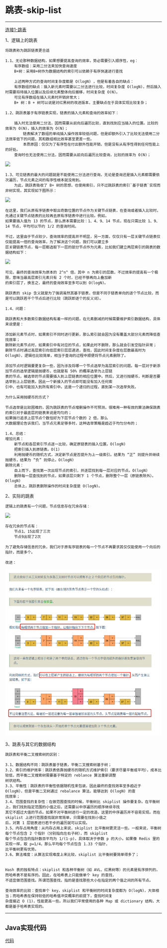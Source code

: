 # 跳表-skip-list

---
[连接1-跳表](https://spongecaptain.cool/post/datastracture/skiplist/)

1、逻辑上的跳表

    将跳表称为跳跃链表更合适

    1.1、无论那种数据结构，如果想要提高查询的效率，势必需要引入顺序性，eg：
        有序数组：采用二分法来加快查询速度
        B+树：采用B+树作为数据结构的索引可以依赖于有序快速进行查找

        上述两种方式的查询时间复杂度都是 O(logN) ，但是有着各自的缺点：
        有序数组的缺点：插入新元素时需要以二分法进行比较，时间复杂度 O(logN)，然后插入时需要将待插入位置以及后续元素整体向后搬移，时间复杂度 O(N)。
        可见有序数组在插入元素时开销非常大；
        B+ 树：B + 树可以说是对红黑树的改进版本，主要缺点在于具体实现比较复杂；

    1.2、跳跃表基于有序链表实现，链表的插入元素和查询的效率如下：

        插入时无法使用二分法，因而需要从前向后遍历比较，直到找到应当插入的位置。比较的效率为 O(N)，插入的效率为 O(N)；
            链表解决了数组的单纯插入操作效率较低问题，但是却额外引入了比较无法使用二分法效率低下的问题，其和数组相比效率甚至更差一些。
            本质原因：仅仅为了有序性在付出额外性能开销，但是没有从有序性得到任何性能上的好处。
        查询时也无法使用二分法，因而需要从前向后遍历比较查询，比较的效率为 O(N)；

![](https://spongecaptain.cool/images/img_dataStracture/image-20200804111819658.png)

    1.3、可见链表的最大的问题就是不能使用二分法进行查询，无论是查询还是插入元素都需要依次遍历，节点元素之间的有序性根本就没用到。
        为此，跳跃表吸收了 B+ 树的思想，也使用索引，只不过跳跃表的索引`基于链表`实现而非树实现，其实现如下图所示：

![](https://spongecaptain.cool/images/img_dataStracture/image-20200804112816024.png)

    在这里，我们从原有序链表中取出奇数位置的节点作为关键节点链表，在查询或者插入比较时，先通过关键节点链表的比较再去原有序链表中进行比较。例如，
    如果要插入值为 13 的节点，那么原本需要比较：1、4、9、14 节点，现在只需比较 1、9、14 节点，平均可以节约 1/2 的查询时间。

    不过，这里由于节点较少，查询效率的提高并不明显，另一方面，仅仅只有一层关键节点链表仅仅能提高一倍的查询效率，为了解决这个问题，我们可以建立多
    层关键链表节点，每一层都选取下一层的部分节点作为元素，比如我们建立两层索引的跳表的数据结构如下：

![](https://spongecaptain.cool/images/img_dataStracture/image-20200804113631837-6528751.png)
    
    可见，最终的查询效率为原本的 2^n^ 倍，其中 n 为索引的层数，不过效率的提高有一个极限，意味当最高层索引元素只有 2 个时，已经不够再向上叠加新
    的索引层了，换言之，最终的查询效率至多可以到 O(logN)。

    跳跃表的 skip 含义就是为了强调虽然其基于链表，但是不同于链表单向的逐个节点比较，而是可以跳跃若干个节点后进行比较（跳跃即逐个的反义词）。

    1.4、问题：

    跳跃表和大多数索引数据结构有着一样的问题，在元素删减的时候需要维护索引数据结构，具体来说便是：

    添加新元素节点时，如果索引不同时进行更新，那么索引就会因为没有覆盖大部分元素而降低查找效率；
    删除新元素节点时，如果索引中有对应的节点，如果此时不删除，那么就会引发空指针异常；
    删除节点时通过高层索引向低层索引层层递进，查找，因此时间复杂度在层数最高时为O(logN)，逻辑也比较简单，相当于查询的过程中顺便将节点元素删除了。

    添加节点时逻辑要更复杂一些，因为涉及将哪一个节点选举为高层索引的问题。每一层对于新添加节点的选举逻辑是抛硬币，也就是有 50% 的概率选举为上层链
    表的节点，被选举的节点需要插入到上层链表的相应位置中。然后，又进行抛硬币，判断是否要选举到上上层链表。因此一个新接入的节点即可能没有加入任何索
    引中，也有可能加入到所有索引中。这是一个递归的过程，直到某一次选举失败。

    为什么采用抛硬币的方式？

    节点选举是比较困难的，因为跳跃表的节点增删操作不可预测，很难用一种有效的算法确保跳表的索引对于最底层的链表来说是均匀的；
    如果强行追求上层节点个数恰好为下层节点个数的 2 倍，那么
    大数据理论告诉我们，当节点元素足够多时，这种选举策略是趋近于均匀分布的；
    
    1.4、总结：
    增加元素：
        新节点和各层索引节点逐一比较，确定原链表的插入位置。O(logN)
        把索引插入到原链表。O(1)
        利用抛硬币的随机方式，决定新节点是否提升为上一级索引。结果为 “正” 则提升并继续抛硬币，结果为 “负” 则停止。O(logN)
    删除元素：
        自上而下，查找第一次出现节点的索引，并逐层找到每一层对应的节点。O(logN)
        删除每一层查找到的节点，如果该层只剩下 1 个节点，删除整个一层（原链表除外）。O(logN)
        总体上，跳跃表删除操作的时间复杂度是 O(logN)。

2、实际的跳表

    逻辑上的跳表有一个问题，节点信息存在冗余存储：

![](https://spongecaptain.cool/images/img_dataStracture/image-20200804113631837.png)

    存在冗余的节点有：
        节点1、15出现了三次
        节点9出现了2次

    为了避免存储信息的冗余，我们对于原有序链表的每一个节点不再要求其仅仅能使用一个向后的指针，而是多个。

    改进：

![](./photo/070501.png)


3、跳表与其它的数据结构

    跳跃表和平衡二叉搜索树的区别：

    3.1、数据结构不同：跳跃表基于链表，平衡二叉搜索树基于树；
    3.2、索引的维护效率：跳跃表依靠抛硬币的随机方式维护索引（要求尽量平衡或平均），成本比较低，而平衡二叉搜索树需要基于特定的 reblance 算法重新调整
    树状结构。
    3.3、平衡性：跳跃表的平衡性依据随机性来包装，因此最终的查找效率至多趋近于 O(logN)，但是平衡二叉树通过 rebalance 算法，能够达到 O(logN) 的查
    找效率；
    3.4、范围查找的复杂性：在做范围查找的时候，平衡树比 skiplist 操作要复杂。在平衡树上，我们找到指定范围的小值之后，还需要以中序遍历的顺序继续寻找
    其它不超过大值的节点。如果不对平衡树进行一定的改造，这里的中序遍历并不容易实现。而在 skiplist 上进行范围查找就非常简单，只需要在找到小值之
    后，对第 1 层链表进行若干步的遍历就可以实现。
    3.5、内存占用角度：从内存占用上来说，skiplist 比平衡树更灵活一些。一般来说，平衡树每个节点包含 2 个指针（分别指向左右子树），而 skiplist 
    每个节点包含的指针数目平均为 1/(1-p)，具体取决于参数 p 的大小。如果像 Redis 里的实现一样，取 p=1/4，那么平均每个节点包含 1.33 个指针，
    比平衡树更有优势。
    3.6、算法难度：从算法实现难度上来比较，skiplist 比平衡树要简单得多了；


    Hash 表的独有特点：skiplist 和各种平衡树（如 AVL、红黑树等）的元素是有序排列的，而哈希表不是有序的。因此，在哈希表上只能做单个 key 的查找，
    不适宜做范围查找。所谓范围查找，指的是查找那些大小在指定的两个值之间的所有节点。
    
    查询效率的比较：查找单个 key，skiplist 和平衡树的时间复杂度都为 O(logN)，大体相当；而哈希表在保持较低的哈希值冲突概率的前提下，查找时间复
    杂度接近 O (1)，性能更高一些。所以我们平常使用的各种 Map 或 dictionary 结构，大都是基于哈希表实现的。

---
## Java实现代码

[代码](./skip_list/src/com/tmp/struct/Test.java)
